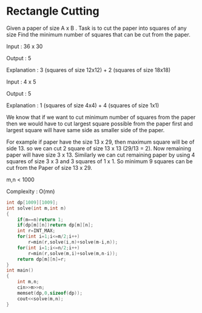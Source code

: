 # Rectangle Cutting

Given a paper of size A x B . Task is to cut the paper into squares of any size
Find the minimum number of squares that can be cut from the paper.

Input  : 36 x 30
    
Output : 5
    
Explanation : 3 (squares of size 12x12) + 2 (squares of size 18x18)

Input  : 4 x 5
    
Output : 5
    
Explanation : 1 (squares of size 4x4) + 4 (squares of size 1x1)

We know that if we want to cut minimum number of squares from the paper then we would have to cut largest square possible from 
the paper first and largest square will have same side as smaller side of the paper.
    
For example if paper have the size 13 x 29, then maximum square will be of side 13.
so we can cut 2 square of size 13 x 13 (29/13 = 2). Now remaining paper will have size 3 x 13.
Similarly we can cut remaining paper by using 4 squares of size 3 x 3 and 3 squares of 1 x 1.
So minimum 9 squares can be cut from the Paper of size 13 x 29.
    
m,n < 1000
    
Complexity : O(mn)

```cpp
int dp[1009][1009];
int solve(int m,int n)
{
    if(m==n)return 1;
    if(dp[m][n])return dp[m][n];
    int r=INT_MAX;
    for(int i=1;i<=m/2;i++)
        r=min(r,solve(i,n)+solve(m-i,n));
    for(int i=1;i<=n/2;i++)
        r=min(r,solve(m,i)+solve(m,n-i));
    return dp[m][n]=r;
}
int main()
{
    int m,n;
    cin>>m>>n;
    memset(dp,0,sizeof(dp));
    cout<<solve(m,n);
}
```
